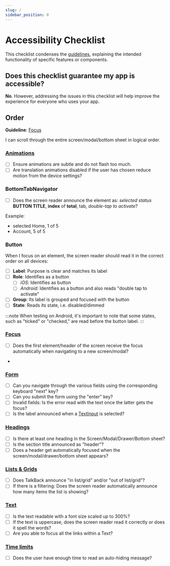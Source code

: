 ```yaml
---
slug: /
sidebar_position: 0
---
```


# Accessibility Checklist

This checklist condenses the [guidelines](/guidelines), explaining the intended functionality of specific features or components.

## Does this checklist guarantee my app is accessible?

**No**. However, addressing the issues in this checklist will help improve the experience for everyone who uses your app.

## Order

**Guideline**: [Focus](/guidelines/focus)

<ScreenReader>
    <When title="I'm using a Screen Reader">
        <Then noChildren>I can scroll through the entire screen/modal/bottom sheet in logical order.</Then>
    </When>
</ScreenReader>

### [Animations](./guidelines/animations)

- [ ] Ensure animations are subtle and do not flash too much.
- [ ] Are translation animations disabled if the user has chosen reduce motion from the device settings?

### BottomTabNavigator

- [ ] Does the screen reader announce the element as: _selected status_ **BUTTON TITLE**, **index** of **total**, tab, _double-tap to activate_?

Example:

- selected Home, 1 of 5
- Account, 5 of 5

### Button

When I focus on an element, the screen reader should read it in the correct order on all devices:

- [ ] **Label**: Purpose is clear and matches its label
- [ ] **Role**: Identifies as a button
  - [ ] _iOS_: Identifies as button
  - [ ] _Android_: Identifies as a button and also reads "double tap to activate"
- [ ] **Group**: Its label is grouped and focused with the button
- [ ] **State**: Reads its state, i.e. disabled/dimmed

:::note
When testing on Android, it's important to note that some states, such as "ticked" or "checked," are read before the button label.
:::

### [Focus](./guidelines/focus)

- [ ] Does the first element/header of the screen receive the focus automatically when navigating to a new screen/modal?
-

### [Form](./guidelines/form)

- [ ] Can you navigate through the various fields using the corresponding keyboard "next" key?
- [ ] Can you submit the form using the "enter" key?
- [ ] Invalid fields: Is the error read with the text once the latter gets the focus?
- [ ] Is the label announced when a [TextInput](./components/textinput) is selected?

### [Headings](./guidelines/headers)

- [ ] Is there at least one heading in the Screen/Modal/Drawer/Bottom sheet?
- [ ] Is the section title announced as "header"?
- [ ] Does a header get automatically focused when the screen/modal/drawer/bottom sheet appears?

### [Lists & Grids](./guidelines/lists-grids)

- [ ] Does TalkBack announce "in list/grid" and/or "out of list/grid"?
- [ ] If there is a filtering: Does the screen reader automatically announce how many items the list is showing?

### [Text](./guideines/text)

- [ ] Is the text readable with a font size scaled up to 300%?
- [ ] If the text is uppercase, does the screen reader read it correctly or does it spell the words?
- [ ] Are you able to focus all the links within a Text?

### [Time limits](./guidelines/timed-actions)

- [ ] Does the user have enough time to read an auto-hiding message?
